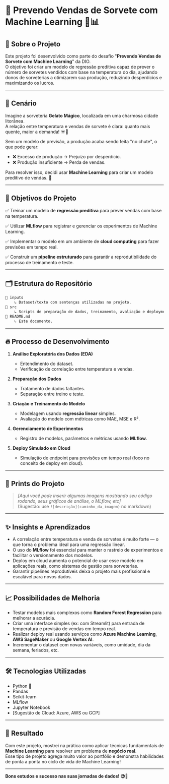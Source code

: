 # 📌 Prevendo Vendas de Sorvete com Machine Learning 🍦📊

## 🚀 Sobre o Projeto

Este projeto foi desenvolvido como parte do desafio "**Prevendo Vendas de Sorvete com Machine Learning**" da DIO.  
O objetivo foi criar um modelo de regressão preditiva capaz de prever o número de sorvetes vendidos com base na temperatura do dia, ajudando donos de sorveterias a otimizarem sua produção, reduzindo desperdícios e maximizando os lucros.

---

## 🧩 Cenário

Imagine a sorveteria **Gelato Mágico**, localizada em uma charmosa cidade litorânea.  
A relação entre temperatura e vendas de sorvete é clara: quanto mais quente, maior a demanda! ☀️🍦

Sem um modelo de previsão, a produção acaba sendo feita "no chute", o que pode gerar:

- ❌ Excesso de produção → Prejuízo por desperdício.
- ❌ Produção insuficiente → Perda de vendas.

Para resolver isso, decidi usar **Machine Learning** para criar um modelo preditivo de vendas. 🎯

---

## 🎯 Objetivos do Projeto

✅ Treinar um modelo de **regressão preditiva** para prever vendas com base na temperatura.

✅ Utilizar **MLflow** para registrar e gerenciar os experimentos de Machine Learning.

✅ Implementar o modelo em um ambiente de **cloud computing** para fazer previsões em tempo real.

✅ Construir um **pipeline estruturado** para garantir a reprodutibilidade do processo de treinamento e teste.

---

## 🗂️ Estrutura do Repositório

```bash
📁 inputs
    ↳ Dataset/texto com sentenças utilizadas no projeto.
📁 src
    ↳ Scripts de preparação de dados, treinamento, avaliação e deployment.
📄 README.md
    ↳ Este documento.
```

---

## 🔥 Processo de Desenvolvimento

1. **Análise Exploratória dos Dados (EDA)**  
   - Entendimento do dataset.
   - Verificação de correlação entre temperatura e vendas.
   
2. **Preparação dos Dados**  
   - Tratamento de dados faltantes.
   - Separação entre treino e teste.

3. **Criação e Treinamento do Modelo**  
   - Modelagem usando **regressão linear** simples.
   - Avaliação do modelo com métricas como MAE, MSE e R².

4. **Gerenciamento de Experimentos**  
   - Registro de modelos, parâmetros e métricas usando **MLflow**.

5. **Deploy Simulado em Cloud**  
   - Simulação de endpoint para previsões em tempo real (foco no conceito de deploy em cloud).

---

## 📸 Prints do Projeto

> *[Aqui você pode inserir algumas imagens mostrando seu código rodando, seus gráficos de análise, o MLflow, etc]*  
> (Sugestão: use `![descrição](caminho_da_imagem)` no markdown)

---

## ✨ Insights e Aprendizados

- A correlação entre temperatura e venda de sorvetes é muito forte — o que torna o problema ideal para uma regressão linear.
- O uso do **MLflow** foi essencial para manter o rastreio de experimentos e facilitar o versionamento dos modelos.
- Deploy em cloud aumenta o potencial de usar esse modelo em aplicações reais, como sistemas de gestão para sorveterias.
- Garantir pipelines reprodutíveis deixa o projeto mais profissional e escalável para novos dados.

---

## 📈 Possibilidades de Melhoria

- Testar modelos mais complexos como **Random Forest Regression** para melhorar a acurácia.
- Criar uma interface simples (ex: com Streamlit) para entrada de temperatura e previsão de vendas em tempo real.
- Realizar deploy real usando serviços como **Azure Machine Learning**, **AWS SageMaker** ou **Google Vertex AI**.
- Incrementar o dataset com novas variáveis, como umidade, dia da semana, feriados, etc.

---

## 🛠️ Tecnologias Utilizadas

- Python 🐍
- Pandas
- Scikit-learn
- MLflow
- Jupyter Notebook
- [Sugestão de Cloud: Azure, AWS ou GCP]

---

## 🎯 Resultado

Com este projeto, mostrei na prática como aplicar técnicas fundamentais de **Machine Learning** para resolver um problema de **negócio real**.  
Esse tipo de projeto agrega muito valor ao portfólio e demonstra habilidades de ponta a ponta no ciclo de vida de Machine Learning!

---

**Bons estudos e sucesso nas suas jornadas de dados! 😉🚀**
